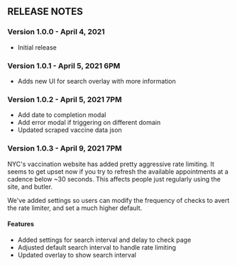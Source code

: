 ## RELEASE NOTES

### Version 1.0.0 - April 4, 2021
- Initial release

### Version 1.0.1 - April 5, 2021 6PM
- Adds new UI for search overlay with more information


### Version 1.0.2 - April 5, 2021 7PM
- Add date to completion modal
- Add error modal if triggering on different domain
- Updated scraped vaccine data json

### Version 1.0.3 - April 9, 2021 7PM

NYC's vaccination website has added pretty aggressive rate limiting. It seems to get upset now if you try to refresh the available appointments at a cadence below ~30 seconds. This affects people just regularly using the site, and butler.

We've added settings so users can modify the frequency of checks to avert the rate limiter, and set a much higher default.

#### Features
- Added settings for search interval and delay to check page
- Adjusted default search interval to handle rate limiting
- Updated overlay to show search interval
